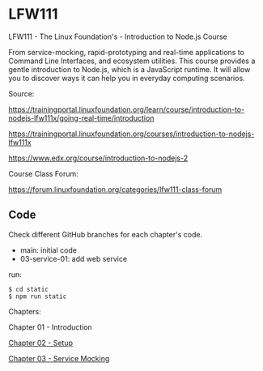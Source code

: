 # LFW111

LFW111 - The Linux Foundation's - Introduction to Node.js Course

From service-mocking, rapid-prototyping and real-time applications to Command Line Interfaces, and ecosystem utilities. This course provides a gentle introduction to Node.js, which is a JavaScript runtime. It will allow you to discover ways it can help you in everyday computing scenarios.




Source:

https://trainingportal.linuxfoundation.org/learn/course/introduction-to-nodejs-lfw111x/going-real-time/introduction

https://trainingportal.linuxfoundation.org/courses/introduction-to-nodejs-lfw111x

https://www.edx.org/course/introduction-to-nodejs-2

Course Class Forum:

https://forum.linuxfoundation.org/categories/lfw111-class-forum


## Code

Check different GitHub branches for each chapter's code.

- main: initial code
- 03-service-01: add web service


run:

```
$ cd static
$ npm run static
```

Chapters:

Chapter 01 - Introduction

[Chapter 02 - Setup](02.Setup.md)

[Chapter 03 - Service Mocking](03.Service.md)

